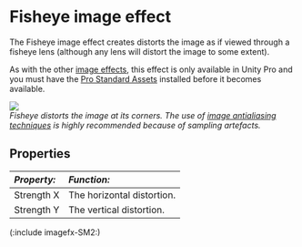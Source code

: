 Fisheye image effect
====================


The <span class=keyword>Fisheye</span> image effect creates distorts the image as if viewed through a fisheye lens (although any lens will distort the image to some extent).

As with the other [image effects](comp-ImageEffects.html), this effect is only available in Unity Pro and you must have the [Pro Standard Assets](HOWTO-InstallStandardAssets.html) installed before it becomes available.

![](http://docwiki.hq.unity3d.com/uploads/Main/FisheyeExample.png)  
_Fisheye distorts the image at its corners. The use of [image antialiasing techniques](script-AntialiasingAsPostEffect.html) is highly recommended because of sampling artefacts._

Properties
----------



|**_Property:_** |**_Function:_** |
|:---|:---|
|<span class=component>Strength X</span> |The horizontal distortion. |
|<span class=component>Strength Y</span> |The vertical distortion. |

(:include imagefx-SM2:)

